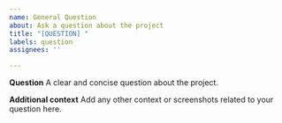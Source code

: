 ```yaml
---
name: General Question
about: Ask a question about the project
title: "[QUESTION] "
labels: question
assignees: ''

---
```


**Question**
A clear and concise question about the project.

**Additional context**
Add any other context or screenshots related to your question here.
